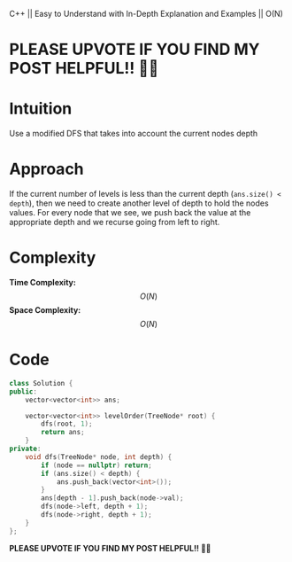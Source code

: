 C++ || Easy to Understand with In-Depth Explanation and Examples || O(N)

# PLEASE UPVOTE IF YOU FIND MY POST HELPFUL!! 🥺😁

# Intuition

Use a modified DFS that takes into account the current nodes depth

# Approach

If the current number of levels is less than the current depth (`ans.size() < depth`), then we need to create another level of depth to hold the nodes values. For every node that we see, we push back the value at the appropriate depth and we recurse going from left to right.

# Complexity

**Time Complexity:** $$O(N)$$
**Space Complexity:** $$O(N)$$

# Code

```c++
class Solution {
public:
    vector<vector<int>> ans;

    vector<vector<int>> levelOrder(TreeNode* root) {
        dfs(root, 1);
        return ans;
    }
private: 
    void dfs(TreeNode* node, int depth) {
        if (node == nullptr) return;
        if (ans.size() < depth) {
            ans.push_back(vector<int>());
        }
        ans[depth - 1].push_back(node->val);
        dfs(node->left, depth + 1);
        dfs(node->right, depth + 1);
    }
};
```

**PLEASE UPVOTE IF YOU FIND MY POST HELPFUL!! 🥺😁**